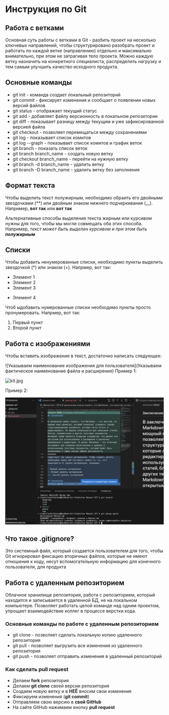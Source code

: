 # Инструкция по Git

## Работа с ветками

Основная суть работы с ветками в Git - разбить проект на несколько ключевых направлений, чтобы структурировано разобрать проект и работать по каждой ветке (направлению) отдельно и максимально внимательно, при этом не затрагивая тело проекта. Можно каждую ветку назначить на конкретного специалиста, распределить нагрузку и тем самым улучшить качество исходного продукта.

## Основные команды

* git init - команда создает локальный репозиторий
* git commit - фиксирует изменения и сообщает о появлении новых версий файлов
* git status - отображает текущий статус
* git add - добавляет файлу версионность в локальном репозитории
* git diff - показывает разницу между текущим и уже зафиксированной версией файла
* git checkout - позволяет перемещаться между сохранениями
* git log - показывает список комитов
* git log --graph - показывает список комитов и график веток
* git branch - показать список веток
* git branch branch_name - создать новую ветку
* git checkout branch_name - перейти на нужную ветку
* git branch -d branch_name - удалить ветку
* git branch -D branch_name - удалить ветку без заполнения

## Формат текста

Чтобы выделить текст полужирным, необходимо обраить его двойными звездочками (**) или двойным знаком нижнего подчеркивания (__). Например, **вот так** или __вот так__

Альтернативные способы выделения текста жирным или курсивом нужны для того, чтобы мы могли совмещать оба этих способа. Например, _текст может быть выделен курсивом и при этом быть **полужирным**_

## Списки

Чтобы добавить ненумерованные списки, необходимо пункты выделить звездочкой (*) или знаком (+). Напрмер, вот так:
* Элемент 1
* Элемент 2
* Элемент 3
+ Элемент 4

Чтоб ыдобавить нумерованные списки необходимо пункты просто пронумеровать. Напрмер, вот так:
1. Первый пункт
2. Второй пункт

## Работа с изображениями

Чтобы вставить изображение в текст, достаточно написать следующее:

![Указываем наименование изображения для пользователя](Указываем фактическое наименование файла и расширение)
Пример 1:

![kit.jpg](kit.jpg)

Пример 2:

![conflict.PNG](conflict.PNG)

## Что такое .gitignore?

Это системный файл, который создается пользователем для того, чтобы Git игнорировал фиксацию вторичных файлов, которые не имеют отношения к коду, несут вспомогательную информацию для конечного пользователя, для продукта

## Работа с удаленным репозиторием

Облачное хранилище репозитория, работа с репозиторием, который находится и записывается в удаленной БД, не на локальном компьютере. Позволяет работать целой команде над одним проектом, упрощает взаимодействие коллег в процессе верстки кода. 

### Основные команды по работе с удаленным репозиторием

* git clone - позволяет сделать локальную копию удаленного репозитория
* git pull - позволяет выгрузить все изменения из удаленного репозитория
* git push - позволяет отправить изменения в удаленный репозиторий

### Как сделать pull request

* Делаем **fork** репозитория 
* Делаем **git clone** своей версии репозитория
* Создаем новую ветку и в **НЕЁ** вносим свои изменения
* Фиксируем изменения (**git commit**)
* Отправляем свою версию в **свой GitHub**
* На сайте GitHub нажимаем кнопку **pull request**